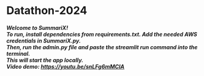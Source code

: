 # Datathon-2024
##### Welcome to SummariX!<br>  To run, install dependencies from requirements.txt.<be>  Add the needed AWS credentials in SummariX.py.<br>  Then, run the admin.py file and paste the streamlit run command into the terminal.<br> This will start the app locally.<br>  Video demo: https://youtu.be/snLFg6mMCIA
